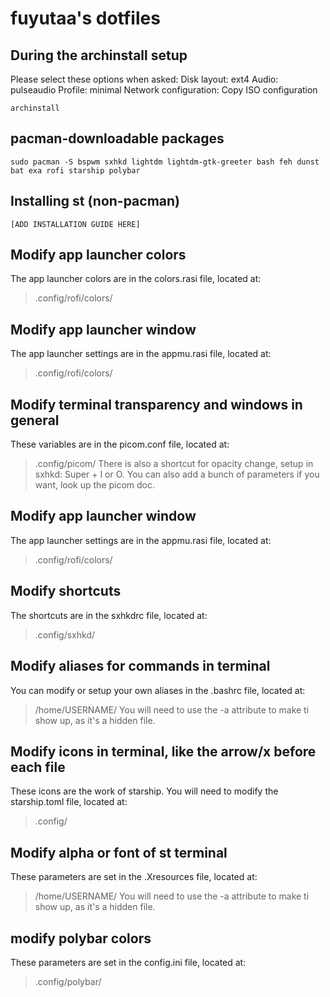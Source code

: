 # fuyutaa's dotfiles

## During the archinstall setup
Please select these options when asked:
Disk layout: ext4
Audio: pulseaudio
Profile: minimal
Network configuration: Copy ISO configuration
```shell 
archinstall
```

## pacman-downloadable packages
```shell 
sudo pacman -S bspwm sxhkd lightdm lightdm-gtk-greeter bash feh dunst bat exa rofi starship polybar
```

## Installing st (non-pacman)
```shell
[ADD INSTALLATION GUIDE HERE]
```


## Modify app launcher colors
The app launcher colors are in the colors.rasi file, located at:
>.config/rofi/colors/

## Modify app launcher window
The app launcher settings are in the appmu.rasi file, located at:
>.config/rofi/colors/

## Modify terminal transparency and windows in general
These variables are in the picom.conf file, located at:
>.config/picom/
There is also a shortcut for opacity change, setup in sxhkd: Super + I or O.
You can also add a bunch of parameters if you want, look up the picom doc.

## Modify app launcher window
The app launcher settings are in the appmu.rasi file, located at:
>.config/rofi/colors/

## Modify shortcuts
The shortcuts are in the sxhkdrc file, located at:
>.config/sxhkd/

## Modify aliases for commands in terminal
You can modify or setup your own aliases in the .bashrc file, located at:
>/home/USERNAME/
You will need to use the -a attribute to make ti show up, as it's a hidden file.

## Modify icons in terminal, like the arrow/x before each file
These icons are the work of starship. You will need to modify the starship.toml file, located at:
>.config/

## Modify alpha or font of st terminal
These parameters are set in the .Xresources file, located at:
>/home/USERNAME/
You will need to use the -a attribute to make ti show up, as it's a hidden file.

## modify polybar colors
These parameters are set in the config.ini file, located at:
>.config/polybar/